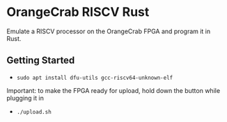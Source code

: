 # OrangeCrab RISCV Rust

Emulate a RISCV processor on the OrangeCrab FPGA and program it in Rust.

## Getting Started

* `sudo apt install dfu-utils gcc-riscv64-unknown-elf`

Important: to make the FPGA ready for upload, hold down the button while plugging it in

* `./upload.sh`
